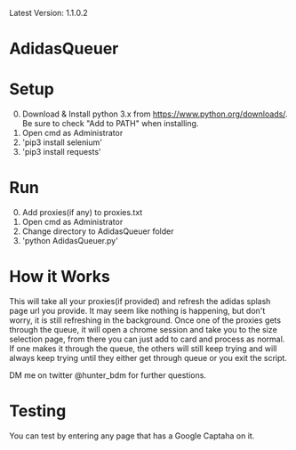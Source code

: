 Latest Version: 1.1.0.2

# AdidasQueuer

# Setup

0. Download & Install python 3.x from https://www.python.org/downloads/. Be sure to check "Add to PATH" when installing.
1. Open cmd as Administrator
2. 'pip3 install selenium'
3. 'pip3 install requests'

# Run

0. Add proxies(if any) to proxies.txt
1. Open cmd as Administrator
2. Change directory to AdidasQueuer folder
3. 'python AdidasQueuer.py'

# How it Works
This will take all your proxies(if provided) and refresh the adidas splash page url you provide. It may seem like nothing is happening, but don't worry, it is still refreshing in the background. Once one of the proxies gets through the queue, it will open a chrome session and take you to the size selection page, from there you can just add to card and process as normal. If one makes it through the queue, the others will still keep trying and will always keep trying until they either get through queue or you exit the script.

DM me on twitter @hunter_bdm for further questions.

# Testing
You can test by entering any page that has a Google Captaha on it.